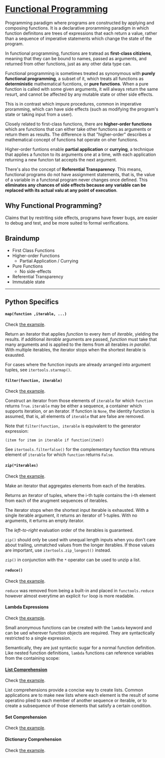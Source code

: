 # [Functional Programming](https://en.wikipedia.org/wiki/Functional_programming)

Programming paradigm where programs are constructed by applying and composing functions. It is a declarative proramming paradigm in which function definitons are trees of expressions that each return a value, rather than a sequence of imperative statements which change the state of the program.

In functional programming, functions are tratead as __first-class citiziens__, meaning that they can be bound to names, passed as arguments, and returned from other functions, just as any other data type can.

Functional programming is sometimes treated as synonymous with __purely functional programming__, a subset of it, which treats all functions as __deterministic__ mathematical fucntions, or __pure functions__. When a pure function is called with some given arguments, it will always return the same resurt, and cannot be affected by any mutable state or other side effects.

This is in contrast which impure procedures, common in imperative proramming, which can have side effects (such as modifying the program's state or taking input from a user).

Closely related to first-class functions, there are __higher-order functions__ which are functions that can either take other functions as arguments or return them as results. The difference is that "higher-order" describes a mathematical concept of functions hat operate on oher functions. 

Higher-order funtions enable __partial application__ or __currying__, a technique that applies a functon to its arguments one at a time, with each application returning a new functon tat accepts the next argument.

There's also the concept of __Referential Transparency__. This means, functional programs do not have assignment statements, that is, the value of a variable in a functonal program never changes once defined. This __eliminates any chances of side effects because any variable can be replaced with its actual valu at any point of execution__.

## Why Functional Programming?

Claims that by restriting side effects, programs have fewer bugs, are easier to debug and test, and be more suited to formal verifications.

## Braindump 

* First Class Functions
* Higher-order Functions
	* Partial Application / Currying
* Pure Functions
	* No side-effects
* Referential Transparency
* Immutable state

---

## Python Specifics

#### `map(function ,iterable, ...)`

Check [the example](./map.py).

Return an iterator that applies _function_ to every item of _iterable_, yielding the results.  if additional _iterable_ arguments are passed, _function_ must take that many arguments and is applied to the items from all iterables _in parallel_. With multiple iterables, the iterator stops when the shortest iterable is exausted.

For cases where the function inputs are already arranged into argument tuples, see `itertools.starmap()`.

#### `filter(function, iterable)`

Check [the example](./filter.py).

Construct an iterator from those elements of `iterable` for which `function` returns `True`. `iterable` may be either a sequence, a container which supports iteration, or an iterator. If function is `None`, the identity function is assumed, that is, all elements of `iterable` that are false are removed.

Note that `filter(function, iterable` is equivalent to the generator expression:

```
(item for item in iterable if function(item))
```

See `itertools.filterfalse()` for the complementary function thta retruns element of `iterable` for which `function` returns `False`.

#### `zip(*iterables)`

Check [the example](./zip.py).

Make an iterator that aggregates elements from each of the iterables.

Returns an iterator of tuples, where the i-th tuple contains the i-th element from each of the arugment sequences of iterables.

The iterator stops when the shortest input iterable is exhausted. With a single iterable argument, it returns an iterator of 1-tuples. With no arguments, it erturns an empty iterator.

The _left-to-right_ evaluation order of the iterables is guaranteed.

`zip()` should only be used with unequal length inputs when you don't care about trailing, unmatched values from the longer iterables. If those values are important, use `itertools.zip_longest()` instead.

`zip()` in conjunction with the `*` operator can be used to unzip a list.

#### `reduce()`

Check [the example](./reduce.py).

`reduce` was removed from being a built-in and placed in `functools.reduce` however almost everytime an explicit `for` loop is more readable.

#### Lambda Expressions

Check [the example](./lambda.py).

Small anonymous functions can be created with the `lambda` keyword and can be ued wherever function objects are required. They are syntactically restricted to a single expression.

Semantically, they are just syntactic sugar for a normal function definition. Like nested function definitions, `lambda` functions can reference variables from the containing scope:

#### [List Comprehension](https://docs.python.org/3/tutorial/datastructures.html#list-comprehensions)

Check [the example](./list-comprehension.py).

List comprehensions provide a concise way to create lists. Common applications are to make new lists where each element is the result of some operatino plied to each member of another sequence or iterable, or to create a subsequence of those elements that satisfy a certain condition.

#### Set Comprehension

Check [the example](./set-comprehension.py).

#### Dictionary Comprehension

Check [the example](./dict-comprehension.py).

